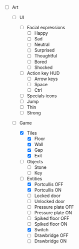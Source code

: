 - [ ] Art

    - [ ] UI

        - [ ] Facial expressions
            - [ ] Happy
            - [ ] Sad
            - [ ] Neutral
            - [ ] Surprised
            - [ ] Thoughtful
            - [ ] Bored
            - [ ] Shocked

        - [ ] Action key HUD
            - [ ] Arrow keys
            - [ ] Space
            - [ ] Ctrl

        - [ ] Specials icons
        - [ ] Jump
        - [ ] Thin
        - [ ] Strong

    - [ ] Game

        - [x] Tiles
            - [x] Floor
            - [x] Wall
            - [x] Gap
            - [x] Exit

        - [ ] Objects
            - [ ] Stone
            - [ ] Key

        - [ ] Entities
            - [x] Portcullis OFF
            - [x] Portcullis ON
            - [ ] Locked door
            - [ ] Unlocked door
            - [ ] Pressure plate OFF
            - [ ] Pressure plate ON
            - [ ] Spiked floor OFF
            - [ ] Spiked floor ON
            - [x] Switch
            - [ ] Drawbridge OFF
            - [ ] Drawbridge ON